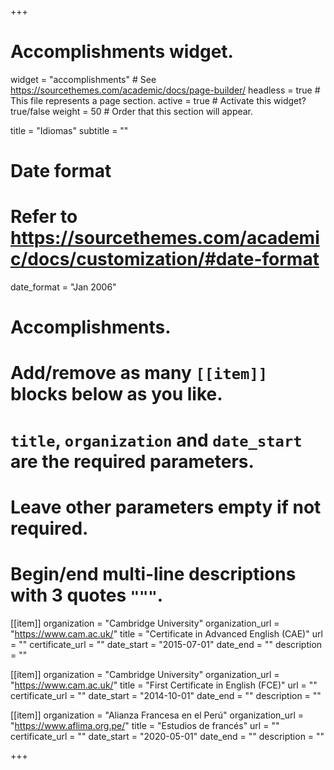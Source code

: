 +++
# Accomplishments widget.
widget = "accomplishments"  # See https://sourcethemes.com/academic/docs/page-builder/
headless = true  # This file represents a page section.
active = true  # Activate this widget? true/false
weight = 50  # Order that this section will appear.

title = "Idiomas"
subtitle = ""

# Date format
#   Refer to https://sourcethemes.com/academic/docs/customization/#date-format
date_format = "Jan 2006"

# Accomplishments.
#   Add/remove as many `[[item]]` blocks below as you like.
#   `title`, `organization` and `date_start` are the required parameters.
#   Leave other parameters empty if not required.
#   Begin/end multi-line descriptions with 3 quotes `"""`.

[[item]]
  organization = "Cambridge University"
  organization_url = "https://www.cam.ac.uk/"
  title = "Certificate in Advanced English (CAE)"
  url = ""
  certificate_url = ""
  date_start = "2015-07-01"
  date_end = ""
  description = ""

[[item]]
  organization = "Cambridge University"
  organization_url = "https://www.cam.ac.uk/"
  title = "First Certificate in English (FCE)"
  url = ""
  certificate_url = ""
  date_start = "2014-10-01"
  date_end = ""
  description = ""
  
[[item]]
  organization = "Alianza Francesa en el Perú"
  organization_url = "https://www.aflima.org.pe/"
  title = "Estudios de francés"
  url = ""
  certificate_url = ""
  date_start = "2020-05-01"
  date_end = ""
  description = ""

+++
